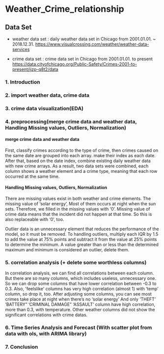 # Weather_Crime_relationship



## Data Set

- weather data set : daily weather data set in Chicago from 2001.01.01. ~ 2018.12.31.
https://www.visualcrossing.com/weather/weather-data-services

- crime data set : crime data set in Chicago from 2001.01.01. to present
https://data.cityofchicago.org/Public-Safety/Crimes-2001-to-present/ijzp-q8t2/data


### 1. Introduction


### 2. import weather data, crime data


### 3. crime data visualization(EDA)


### 4. preprocessing(merge crime data and weather data, Handling Missing values, Outliers, Normalization)
#### merge crime data and weather data

First, classify crimes according to the type of crime, then crimes caused on the same date are grouped into each array. make their index as each date.
After that, based on the date index, combine existing daily weather data with new crime arrays.
As a result, two data sets were combined, 
each column shows a weather element and a crime type, meaning that each row occurred at the same time.

#### Handling Missing values, Outliers, Normalization

There are missing values exist in both weather and crime elements.
The missing value of ‘solar energy’, Most of them occurs at night when the sun sets. Therefore, we filled in the missing values with ‘0’.
Missing value of crime data means that the incident did not happen at that time. So this is also replaceable with ‘0’, too.

Outlier data is an unnecessary element that reduces the performance of the model, so it must be removed.
To handling outliers, multiply each IQR by 1.5 to add the value at 75% points and subtract it from the value at 25% points to determine the minimum.
A value greater than or less than the determined maximum and minimum is considered an outlier, delete them.


### 5. correlation analysis (+ delete some worthless columns)

In correlation analysis, we can find all correlations between each column.
But there are so many columns, which includes useless, unnecessary one. So we can drop some columns that have lower correlation between -0.3 to 0.3.
Also, 'feelslike' columns has very high correlation (almost 1) with ‘temp’ column, so drop it, too.
After adjusting some columns, you can see most crimes take place at night when there’s no ‘solar energy’
And only ‘THEFT’ ’BATTERY” ’CRIMINAL DAMAGE” ‘ASSAULT’ column have high correlation, more than 0.3, with temperature. Other weather columns did not show the significant correlations with crime datas.


### 6. Time Series Analysis and Forecast (With scatter plot from data with ols, with ARIMA library)


### 7. Conclusion

